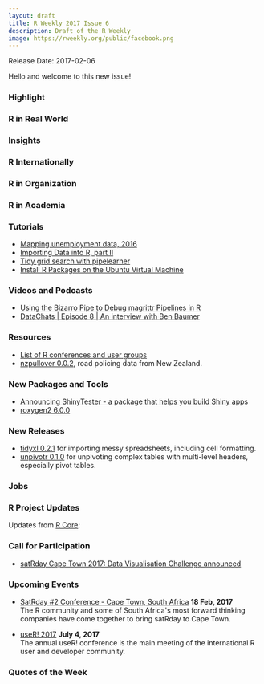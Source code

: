 ```yaml
---
layout: draft
title: R Weekly 2017 Issue 6
description: Draft of the R Weekly
image: https://rweekly.org/public/facebook.png
---
```


Release Date: 2017-02-06

Hello and welcome to this new issue!

### Highlight





### R in Real World


### Insights



### R Internationally



### R in Organization



### R in Academia



### Tutorials

+ [Mapping unemployment data, 2016](http://sharpsightlabs.com/blog/map-unemployment-nov-2016/)
+ [Importing Data into R, part II](https://thepracticalr.wordpress.com/2017/01/31/importing-data-into-r-part-ii/)
+ [Tidy grid search with pipelearner](https://drsimonj.svbtle.com/how-to-grid-search-with-pipelearner)
+ [Install R Packages on the Ubuntu Virtual Machine](http://freakonometrics.hypotheses.org/50127)

### Videos and Podcasts

+ [Using the Bizarro Pipe to Debug magrittr Pipelines in R](http://www.win-vector.com/blog/2017/01/using-the-bizarro-pipe-to-debug-magrittr-pipelines-in-r/)
+ [DataChats | Episode 8 | An interview with Ben Baumer](https://www.youtube.com/watch?v=BORK5okMmTg)


### Resources

+ [List of R conferences and user groups](https://jumpingrivers.github.io/meetingsR/)
+ [nzpullover 0.0.2](https://nacnudus.github.io/nzpullover/), road policing data from New Zealand.

### New Packages and Tools

+ [Announcing ShinyTester - a package that helps you build Shiny apps](http://amitkohli.com/announcing-shinytester-a-package-that-helps-you-build-shiny-apps/)
+ [roxygen2 6.0.0](https://blog.rstudio.org/2017/02/01/roxygen2-6-0-0/)

### New Releases

+ [tidyxl 0.2.1](https://nacnudus.github.io/tidyxl/) for importing messy spreadsheets, including cell formatting.
+ [unpivotr 0.1.0](https://nacnudus.github.io/unpivotr/) for unpivoting complex tables with multi-level headers, especially pivot tables.


### Jobs




### R Project Updates

Updates from [R Core](http://developer.r-project.org/blosxom.cgi/R-devel/NEWS):



### Call for Participation

+ [satRday Cape Town 2017: Data Visualisation Challenge announced](http://capetown2017.satrdays.org/#visualisation)

### Upcoming Events

+ [SatRday #2 Conference - Cape Town, South Africa](http://capetown2017.satrdays.org/) **18 Feb, 2017** <br />
The R community and some of South Africa's most forward thinking companies have come together to bring satRday to Cape Town.

+ [useR! 2017](http://user2017.brussels/) **July 4, 2017** <br />
The annual useR! conference is the main meeting of the international R user and developer community.

### Quotes of the Week

